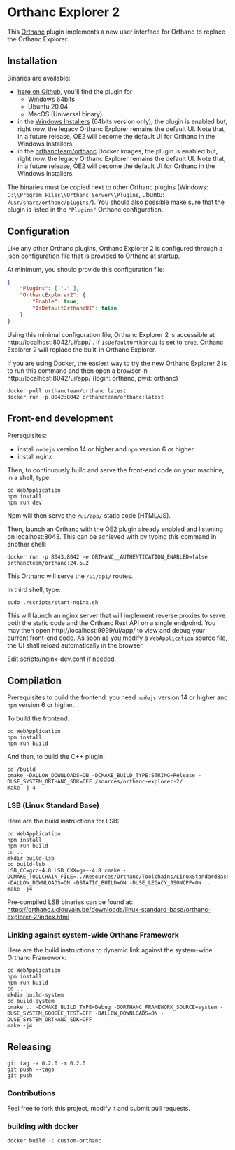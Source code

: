 # Orthanc Explorer 2

This [Orthanc](https://www.orthanc-server.com) plugin implements a new 
user interface for Orthanc to replace the Orthanc Explorer.

## Installation

Binaries are available:
- [here on Github](https://github.com/orthanc-server/orthanc-explorer-2/releases), you'll find the plugin for
  - Windows 64bits
  - Ubuntu 20.04
  - MacOS (Universal binary)
- in the [Windows Installers](https://orthanc.uclouvain.be/downloads/windows-64/installers/index.html) (64bits version only),
  the plugin is enabled but, right now, the legacy Orthanc Explorer 
  remains the default UI.  Note that, in a future release, OE2 will become the default UI for Orthanc in the Windows Installers.
- in the [orthancteam/orthanc](https://hub.docker.com/r/orthancteam/orthanc) Docker images,
  the plugin is enabled but, right now, the legacy Orthanc Explorer 
  remains the default UI.  Note that, in a future release, OE2 will become the default UI for Orthanc in the Windows Installers.

The binaries must be copied next to other Orthanc plugins (Windows: `C:\\Program Files\\Orthanc Server\\Plugins`, ubuntu: `/usr/share/orthanc/plugins/`).  You should also possible make sure that the plugin is listed in the `"Plugins"` Orthanc configuration. 

## Configuration

Like any other Orthanc plugins, Orthanc Explorer 2 is configured through
a json [configuration file](Plugin/DefaultConfiguration.json) that is provided to Orthanc at startup.

At minimum, you should provide this configuration file:
```json
{
    "Plugins": [ "." ],
    "OrthancExplorer2": {
        "Enable": true,
        "IsDefaultOrthancUI": false
    }
}
```

Using this minimal configuration file, Orthanc Explorer 2 is
accessible at http://localhost:8042/ui/app/ . If `IsDefaultOrthancUI`
is set to `true`, Orthanc Explorer 2 will replace the built-in Orthanc
Explorer.

If you are using Docker, the easiest way to try the new Orthanc Explorer 2 is to run this command and then open a browser in http://localhost:8042/ui/app/ (login: orthanc, pwd: orthanc)

```shell
docker pull orthancteam/orthanc:latest
docker run -p 8042:8042 orthancteam/orthanc:latest
```


## Front-end development

Prerequisites:

- install `nodejs` version 14 or higher and `npm` version 6 or higher
- install nginx

Then, to continuously build and serve the front-end code on your machine, in a shell, type:

```shell
cd WebApplication
npm install
npm run dev
```
Npm will then serve the `/ui/app/` static code (HTML/JS).

Then, launch an Orthanc with the OE2 plugin already enabled and listening on localhost:8043.  This can be achieved with by typing this command in another shell:

```shell
docker run -p 8043:8042 -e ORTHANC__AUTHENTICATION_ENABLED=false orthancteam/orthanc:24.6.2
```
This Orthanc will serve the `/ui/api/` routes.

In third shell, type:

```shell
sudo ./scripts/start-nginx.sh
``` 
This will launch an nginx server that will implement reverse proxies to serve both the static code and the Orthanc Rest API on a single endpoind.
You may then open http://localhost:9999/ui/app/ to view and debug your current front-end code.  As soon as you modify a `WebApplication` source file, the UI shall reload automatically in the browser.

Edit scripts/nginx-dev.conf if needed.


## Compilation

Prerequisites to build the frontend: you need `nodejs` version 14 or higher and `npm` version 6 or higher.

To build the frontend:

```shell
cd WebApplication
npm install
npm run build
```

And then, to build the C++ plugin:
```
cd /build
cmake -DALLOW_DOWNLOADS=ON -DCMAKE_BUILD_TYPE:STRING=Release -DUSE_SYSTEM_ORTHANC_SDK=OFF /sources/orthanc-explorer-2/
make -j 4
```

### LSB (Linux Standard Base)

Here are the build instructions for LSB:

```
cd WebApplication
npm install
npm run build
cd ..
mkdir build-lsb
cd build-lsb
LSB_CC=gcc-4.8 LSB_CXX=g++-4.8 cmake -DCMAKE_TOOLCHAIN_FILE=../Resources/Orthanc/Toolchains/LinuxStandardBaseToolchain.cmake -DALLOW_DOWNLOADS=ON -DSTATIC_BUILD=ON -DUSE_LEGACY_JSONCPP=ON ..
make -j4
```

Pre-compiled LSB binaries can be found at: https://orthanc.uclouvain.be/downloads/linux-standard-base/orthanc-explorer-2/index.html

### Linking against system-wide Orthanc Framework

Here are the build instructions to dynamic link against the
system-wide Orthanc Framework:

```
cd WebApplication
npm install
npm run build
cd ..
mkdir build-system
cd build-system
cmake .. -DCMAKE_BUILD_TYPE=Debug -DORTHANC_FRAMEWORK_SOURCE=system -DUSE_SYSTEM_GOOGLE_TEST=OFF -DALLOW_DOWNLOADS=ON -DUSE_SYSTEM_ORTHANC_SDK=OFF
make -j4
```


## Releasing

```
git tag -a 0.2.0 -m 0.2.0
git push --tags
git push
```

### Contributions

Feel free to fork this project, modify it and submit pull requests.

### building with docker
```bash
docker build -t custom-orthanc .
```
